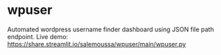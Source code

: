 # wpuser
Automated wordpress username finder dashboard using JSON file path endpoint.
Live demo: https://share.streamlit.io/salemoussa/wpuser/main/wpuser.py
